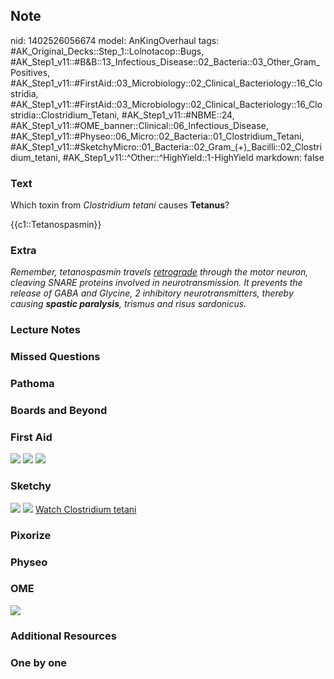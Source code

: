 ## Note
nid: 1402526056674
model: AnKingOverhaul
tags: #AK_Original_Decks::Step_1::Lolnotacop::Bugs, #AK_Step1_v11::#B&B::13_Infectious_Disease::02_Bacteria::03_Other_Gram_Positives, #AK_Step1_v11::#FirstAid::03_Microbiology::02_Clinical_Bacteriology::16_Clostridia, #AK_Step1_v11::#FirstAid::03_Microbiology::02_Clinical_Bacteriology::16_Clostridia::Clostridium_Tetani, #AK_Step1_v11::#NBME::24, #AK_Step1_v11::#OME_banner::Clinical::06_Infectious_Disease, #AK_Step1_v11::#Physeo::06_Micro::02_Bacteria::01_Clostridium_Tetani, #AK_Step1_v11::#SketchyMicro::01_Bacteria::02_Gram_(+)_Bacilli::02_Clostridium_tetani, #AK_Step1_v11::^Other::^HighYield::1-HighYield
markdown: false

### Text
Which toxin from <i>Clostridium tetani</i> causes <b>Tetanus</b>?
<div>
  {{c1::Tetanospasmin}}
</div>

### Extra
<div>
  <i>Remember, tetanospasmin travels <u>retrograde</u> through the
  motor neuron, cleaving SNARE proteins involved in
  neurotransmission. It prevents the release of GABA and Glycine, 2
  inhibitory neurotransmitters, thereby causing <b>spastic
  paralysis</b>, trismus and risus sardonicus.</i>
</div>

### Lecture Notes


### Missed Questions


### Pathoma


### Boards and Beyond


### First Aid
<img src="tmp9_6wop76.png"> <img src=
"paste-474bd56299e4b2dc4bf1535afec07f2b460480b2.jpg"> <img src=
"tmpktocov0k.png">

### Sketchy
<img src="paste-491009251213313.jpg"> <img src=
"Screen%20Shot%202019-09-26%20at%208.14.34%20AM.png"> <a href=
"https://dashboard.sketchy.com/study/medical/courses/medical-microbiology/units/medical-microbiology-bacteria/videos/medical-microbiology-bacteria-gram-positive-bacilli-clostridium-tetani?utm_source=anki&utm_medium=partnership&utm_campaign=february_update&utm_content=medical">
Watch Clostridium tetani</a>

### Pixorize


### Physeo


### OME
<div class="ome-widget">
  <a href=
  "https://onlinemeded.org/spa/infectious-disease?ref=anki"><img src="_OME_AnkiFlashcards_Topic_2.png"></a>
</div>

### Additional Resources


### One by one


